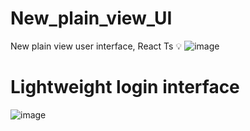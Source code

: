 # New_plain_view_UI
New plain view user interface, React Ts 💡
![image](https://user-images.githubusercontent.com/74735976/231933618-c6203500-3598-434a-a6a2-debbe5506240.png)

# Lightweight login interface
![image](https://user-images.githubusercontent.com/74735976/231933757-19b0ee33-c064-4f41-b39b-ca9525b35ca1.png)

#
